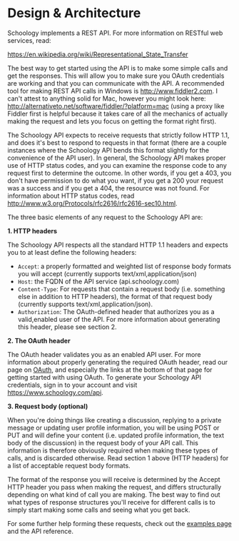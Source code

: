 # Design & Architecture

Schoology implements a REST API. For more information on RESTful web services, read:

https://en.wikipedia.org/wiki/Representational_State_Transfer

The best way to get started using the API is to make some simple calls and get the responses. This will allow you to make sure you OAuth credentials are working and that you can communicate with the API. A recommended tool for making REST API calls in Windows is http://www.fiddler2.com. I can't attest to anything solid for Mac, however you might look here: http://alternativeto.net/software/fiddler/?platform=mac (using a proxy like Fiddler first is helpful because it takes care of all the mechanics of actually making the request and lets you focus on getting the format right first).

The Schoology API expects to receive requests that strictly follow HTTP 1.1, and does it's best to respond to requests in that format (there are a couple instances where the Schoology API bends this format slightly for the convenience of the API user). In general, the Schoology API makes proper use of HTTP status codes, and you can examine the response code to any request first to determine the outcome. In other words, if you get a 403, you don't have permission to do what you want, if you get a 200 your request was a success and if you get a 404, the resource was not found. For information about HTTP status codes, read <http://www.w3.org/Protocols/rfc2616/rfc2616-sec10.html>.

The three basic elements of any request to the Schoology API are:

**1. HTTP headers**

The Schoology API respects all the standard HTTP 1.1 headers and expects you to at least define the following headers:

- `Accept`: a properly formatted and weighted list of response body formats you will accept (currently supports text/xml,application/json)
- `Host`: the FQDN of the API service (api.schoology.com)
- `Content-Type`: For requests that contain a request body (i.e. something else in addition to HTTP headers), the format of that request body (currently supports text/xml,application/json).
- `Authorization`: The OAuth-defined header that authorizes you as a valid,enabled user of the API. For more information about generating this header, please see section 2.

**2. The OAuth header**

The OAuth header validates you as an enabled API user. For more information about properly generating the required OAuth header, read our page on [OAuth](./3-Authentication), and especially the links at the bottom of that page for getting started with using OAuth. To generate your Schoology API credentials, sign in to your account and visit https://www.schoology.com/api.

**3. Request body (optional)**

When you're doing things like creating a discussion, replying to a private message or updating user profile information, you will be using POST or PUT and will define your content (i.e. updated profile information, the text body of the discussion) in the request body of your API call. This information is therefore obviously required when making these types of calls, and is discarded otherwise. Read section 1 above (HTTP headers) for a list of acceptable request body formats.

The format of the response you will receive is determined by the Accept HTTP header you pass when making the request, and differs structurally depending on what kind of call you are making. The best way to find out what types of response structures you'll receive for different calls is to simply start making some calls and seeing what you get back.

For some further help forming these requests, check out the [examples page](./6-Examples) and the API reference.
